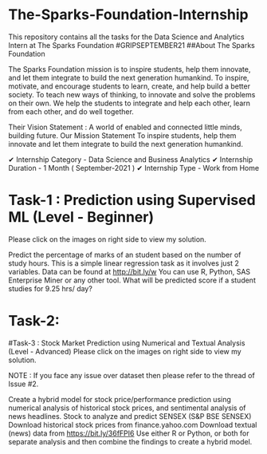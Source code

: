 # The-Sparks-Foundation-Internship
This repository contains all the tasks for the Data Science and Analytics Intern at The Sparks Foundation #GRIPSEPTEMBER21
##About The Sparks Foundation


The Sparks Foundation mission is to inspire students, help them innovate, and let them integrate to build the next generation humankind. To inspire, motivate, and encourage students to learn, create, and help build a better society. To teach new ways of thinking, to innovate and solve the problems on their own. We help the students to integrate and help each other, learn from each other, and do well together.

Their Vision Statement : A world of enabled and connected little minds, building future. Our Mission Statement To inspire students, help them innovate and let them integrate to build the next generation humankind.


✔ Internship Category - Data Science and Business Analytics
✔ Internship Duration - 1 Month ( September-2021 )
✔ Internship Type - Work from Home

# Task-1 : Prediction using Supervised ML (Level - Beginner)
Please click on the images on right side to view my solution.

Predict the percentage of marks of an student based on the number of study hours.
This is a simple linear regression task as it involves just 2 variables.
Data can be found at http://bit.ly/w
You can use R, Python, SAS Enterprise Miner or any other tool.
What will be predicted score if a student studies for 9.25 hrs/ day?
# Task-2: 


#Task-3 : Stock Market Prediction using Numerical and Textual Analysis (Level - Advanced)
Please click on the images on right side to view my solution.

NOTE : If you face any issue over dataset then please refer to the thread of Issue #2.

Create a hybrid model for stock price/performance prediction using numerical analysis of historical stock prices, and sentimental analysis of news headlines.
Stock to analyze and predict SENSEX (S&P BSE SENSEX)
Download historical stock prices from finance.yahoo.com
Download textual (news) data from https://bit.ly/36fFPI6
Use either R or Python, or both for separate analysis and then combine the findings to create a hybrid model.
